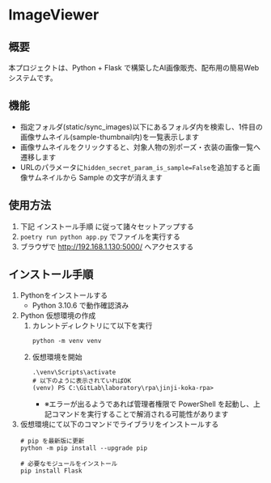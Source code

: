 # ImageViewer

## 概要
本プロジェクトは、Python + Flask で構築したAI画像販売、配布用の簡易Webシステムです。

## 機能
- 指定フォルダ(static/sync_images)以下にあるフォルダ内を検索し、1件目の画像サムネイル(sample-thumbnail内)を一覧表示します
- 画像サムネイルをクリックすると、対象人物の別ポーズ・衣装の画像一覧へ遷移します
- URLのパラメータに`hidden_secret_param_is_sample=False`を追加すると画像サムネイルから Sample の文字が消えます

## 使用方法
1. 下記 インストール手順 に従って諸々セットアップする
2. `poetry run python app.py` でファイルを実行する
3. ブラウザで http://192.168.1.130:5000/ へアクセスする

## インストール手順
1. Pythonをインストールする
    - Python 3.10.6 で動作確認済み
2. Python 仮想環境の作成
    1. カレントディレクトリにて以下を実行
        ```
        python -m venv venv
        ```
    2. 仮想環境を開始
        ```
        .\venv\Scripts\activate
        # 以下のように表示されていればOK
        (venv) PS C:\GitLab\laboratory\rpa\jinji-koka-rpa>
        ```
        - ※エラーが出るようであれば管理者権限で PowerShell を起動し、上記コマンドを実行することで解消される可能性があります
3. 仮想環境にて以下のコマンドでライブラリをインストールする
    ```
    # pip を最新版に更新
    python -m pip install --upgrade pip

    # 必要なモジュールをインストール
    pip install Flask
    ```
